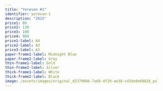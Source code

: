 ```yaml
---
title: "Yerevan #1"
identifier: yerevan-1
description: "2015"
price1: 80
price2: 130
price3: 180
price4: 960
price1-label: A4
price2-label: A3
price3-label: A2
paper-frame1-label: Midnight Blue
paper-frame2-label: Grey
thin-frame1-label: Gold
thin-frame2-label: Silver
thick-frame1-label: White
thick-frame2-label: Black
image: /assets/images/original_d2379066-7a68-4f29-ae38-cd3de8e69828_pxl_20210408_073209593.jpg
---
```

